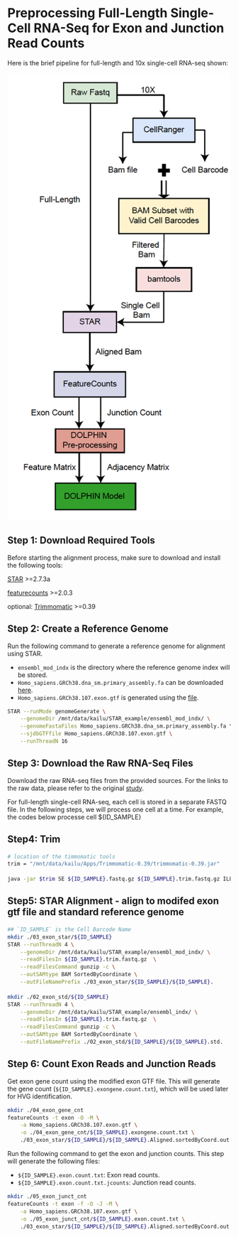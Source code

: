 # Preprocessing Full-Length Single-Cell RNA-Seq for Exon and Junction Read Counts

Here is the brief pipeline for full-length and 10x single-cell RNA-seq shown:

![preprocess pipeline](../_static/preprocess_pipeline.png)

## Step 1: Download Required Tools

Before starting the alignment process, make sure to download and install the following tools:

[STAR](https://github.com/alexdobin/STAR) >=2.7.3a

[featurecounts](https://sourceforge.net/projects/subread/files/subread-2.0.8/) >=2.0.3

optional:
[Trimmomatic](http://www.usadellab.org/cms/index.php?page=trimmomatic) >=0.39

## Step 2: Create a Reference Genome

Run the following command to generate a reference genome for alignment using STAR. 
- `ensembl_mod_indx` is the directory where the reference genome index will be stored.
- `Homo_sapiens.GRCh38.dna_sm.primary_assembly.fa` can be downloaded [here](https://ftp.ensembl.org/pub/release-113/fasta/homo_sapiens/dna/).
- `Homo_sapiens.GRCh38.107.exon.gtf` is generated using the [file](./step0_generate_exon_gtf_final.ipynb).


```bash
STAR --runMode genomeGenerate \
    --genomeDir /mnt/data/kailu/STAR_example/ensembl_mod_indx/ \
    --genomeFastaFiles Homo_sapiens.GRCh38.dna_sm.primary_assembly.fa \
    --sjdbGTFfile Homo_sapiens.GRCh38.107.exon.gtf \
    --runThreadN 16
```

## Step 3: Download the Raw RNA-Seq Files

Download the raw RNA-seq files from the provided sources. For the links to the raw data, please refer to the original [study](https://www.nature.com/articles/s41587-022-01312-3#data-availability).

For full-length single-cell RNA-seq, each cell is stored in a separate FASTQ file. In the following steps, we will process one cell at a time. For example, the codes below processe cell ${ID_SAMPLE}

## Step4: Trim 
```bash
# location of the timmomatic tools
trim = "/mnt/data/kailu/Apps/Trimmomatic-0.39/trimmomatic-0.39.jar"

java -jar $trim SE ${ID_SAMPLE}.fastq.gz ${ID_SAMPLE}.trim.fastq.gz ILLUMINACLIP:/mnt/data/kailu/Apps/Trimmomatic-0.39/adapters/TruSeq3-SE.fa:2:30:10 LEADING:3 TRAILING:3 SLIDINGWINDOW:4:15 MINLEN:36 	
```

## Step5: STAR Alignment - align to modifed exon gtf file and standard reference genome
```bash
## `ID_SAMPLE` is the Cell Barcode Name
mkdir ./03_exon_star/${ID_SAMPLE}
STAR --runThreadN 4 \
    --genomeDir /mnt/data/kailu/STAR_example/ensembl_mod_indx/ \
    --readFilesIn ${ID_SAMPLE}.trim.fastq.gz  \
    --readFilesCommand gunzip -c \
    --outSAMtype BAM SortedByCoordinate \
    --outFileNamePrefix ./03_exon_star/${ID_SAMPLE}/${ID_SAMPLE}.

mkdir ./02_exon_std/${ID_SAMPLE}
STAR --runThreadN 4 \
    --genomeDir /mnt/data/kailu/STAR_example/ensembl_indx/ \
    --readFilesIn ${ID_SAMPLE}.trim.fastq.gz  \
    --readFilesCommand gunzip -c \
    --outSAMtype BAM SortedByCoordinate \
    --outFileNamePrefix ./02_exon_std/${ID_SAMPLE}/${ID_SAMPLE}.std.
```

## Step 6: Count Exon Reads and Junction Reads

Get exon gene count using the modified exon GTF file. This will generate the gene count (`${ID_SAMPLE}.exongene.count.txt`), which will be used later for HVG identification.

```bash
mkdir ./04_exon_gene_cnt
featureCounts -t exon -O -M \
    -a Homo_sapiens.GRCh38.107.exon.gtf \
    -o ./04_exon_gene_cnt/${ID_SAMPLE}.exongene.count.txt \
    ./03_exon_star/${ID_SAMPLE}/${ID_SAMPLE}.Aligned.sortedByCoord.out.bam
```

Run the following command to get the exon and junction counts. This step will generate the following files:
- `${ID_SAMPLE}.exon.count.txt`: Exon read counts.
- `${ID_SAMPLE}.exon.count.txt.jcounts`: Junction read counts.

```bash
mkdir ./05_exon_junct_cnt
featureCounts -t exon -f -O -J -M \
    -a Homo_sapiens.GRCh38.107.exon.gtf \
    -o ./05_exon_junct_cnt/${ID_SAMPLE}.exon.count.txt \
    ./03_exon_star/${ID_SAMPLE}/${ID_SAMPLE}.Aligned.sortedByCoord.out.bam
```